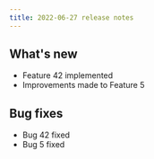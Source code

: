 ```yaml
---
title: 2022-06-27 release notes
---
```


## What's new

* Feature 42 implemented
* Improvements made to Feature 5

## Bug fixes

* Bug 42 fixed
* Bug 5 fixed
